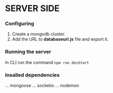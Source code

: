 # SERVER SIDE
### Configuring
1. Create a mongodb cluster.
1. Add the URL to **databaseurl.js** file and export it.

### Running the server
In CLI run the command `npm run devStart`

### Insalled dependencies
... mongoose
... socketio
... nodemon